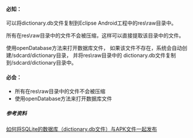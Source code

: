 ####  必知：
可以将dictionary.db文件复制到Eclipse Android工程中的res\raw目录中。

所有在res\raw目录中的文件不会被压缩，这样可以直接提取该目录中的文件。

使用openDatabase方法来打开数据库文件，
如果该文件不存在，系统会自动创建/sdcard/dictionary目录，
并将res\raw目录中的 dictionary.db文件复制到/sdcard/dictionary目录中。
####  必会：
+ 所有在res\raw目录中的文件不会被压缩
+ 使用openDatabase方法来打开数据库文件

##### 参考资料
[如何将SQLite的数据库（dictionary.db文件）与APK文件一起发布](http://blog.csdn.net/itchenlin/article/details/24703849)